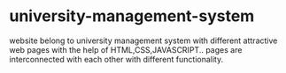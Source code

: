 # university-management-system
website belong to university management system  with different attractive web pages with the help of HTML,CSS,JAVASCRIPT..
pages are interconnected with each other with different functionality.
